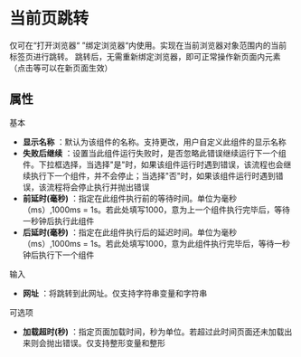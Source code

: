 # 当前页跳转

仅可在“打开浏览器“ ”绑定浏览器“内使用。实现在当前浏览器对象范围内的当前标签页进行跳转。
跳转后，无需重新绑定浏览器，即可正常操作新页面内元素（点击等可以在新页面生效）

## 属性
基本
- **显示名称** ：默认为该组件的名称。支持更改，用户自定义此组件的显示名称
- **失败后继续** ：设置当此组件运行失败时，是否忽略此错误继续运行下一个组件。下拉框选择，当选择"是"时，如果该组件运行时遇到错误，该流程也会继续执行下一个组件，并不会停止；当选择"否"时，如果该组件运行时遇到错误，该流程将会停止执行并抛出错误
- **前延时(毫秒)** ：指定在此组件执行前的等待时间。单位为毫秒（ms）,1000ms = 1s。若此处填写1000，意为上一个组件执行完毕后，等待一秒钟后执行此组件
- **后延时(毫秒)** ：指定在此组件执行后的延迟时间。单位为毫秒（ms）,1000ms = 1s。若此处填写1000，意为此组件执行完毕后，等待一秒钟后执行下一个组件

输入
- **网址** ：将跳转到此网址。仅支持字符串变量和字符串

可选项

- **加载超时(秒)** ：指定页面加载时间，秒为单位。若超过此时间页面还未加载出来则会抛出错误。仅支持整形变量和整形
